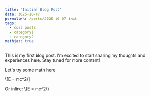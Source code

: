 ```yaml
---
title: 'Initial Blog Post'
date: 2025-10-07
permalink: /posts/2025-10-07-init
tags:
  - cool posts
  - category1
  - category2
mathjax: true
---
```


This is my first blog post. I'm excited to start sharing my thoughts and experiences here. Stay tuned for more content!

Let's try some math here: 

\\[E = mc^2\\]

Or inline: \\(E = mc^2\\)